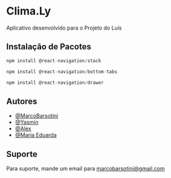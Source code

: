 
# Clima.Ly

Aplicativo desenvolvido para o Projeto do Luís




## Instalação de Pacotes

```javascript
npm install @react-navigation/stack

npm install @react-navigation/bottom-tabs

npm install @react-navigation/drawer
```


## Autores

- [@MarcoBarsotini](https://www.github.com/marcobarsotini)
- [@Yasmin](#)
- [@Alex](#)
- [@Maria Eduarda](#)


## Suporte

Para suporte, mande um email para marcobarsotini@gmail.com

